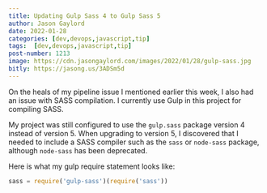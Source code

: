 ```yaml
---
title: Updating Gulp Sass 4 to Gulp Sass 5
author: Jason Gaylord
date: 2022-01-28
categories: [dev,devops,javascript,tip]
tags:  [dev,devops,javascript,tip]
post-number: 1213
image: https://cdn.jasongaylord.com/images/2022/01/28/gulp-sass.jpg
bitly: https://jasong.us/3ADSm5d
---
```


On the heals of my pipeline issue I mentioned earlier this week, I also had an issue with SASS compilation. I currently use Gulp in this project for compiling SASS.

My project was still configured to use the `gulp.sass` package version 4 instead of version 5. When upgrading to version 5, I discovered that I needed to include a SASS compiler such as the `sass` or `node-sass` package, although `node-sass` has been deprecated. 

Here is what my gulp require statement looks like:

```js
sass = require('gulp-sass')(require('sass'))
```
